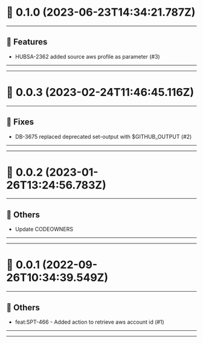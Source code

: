 # :confetti_ball: 0.1.0 (2023-06-23T14:34:21.787Z)
- - -
## :hammer: Features
* HUBSA-2362 added source aws profile as parameter (#3)
- - -
- - -
# :confetti_ball: 0.0.3 (2023-02-24T11:46:45.116Z)
- - -
## :bug: Fixes
* DB-3675 replaced deprecated set-output with $GITHUB_OUTPUT (#2)
- - -
- - -
# :confetti_ball: 0.0.2 (2023-01-26T13:24:56.783Z)
- - -
## :newspaper: Others
* Update CODEOWNERS
- - -
- - -
# :confetti_ball: 0.0.1 (2022-09-26T10:34:39.549Z)
- - -
## :newspaper: Others
* feat:SPT-466 - Added action to retrieve aws account id (#1)
- - -
- - -
